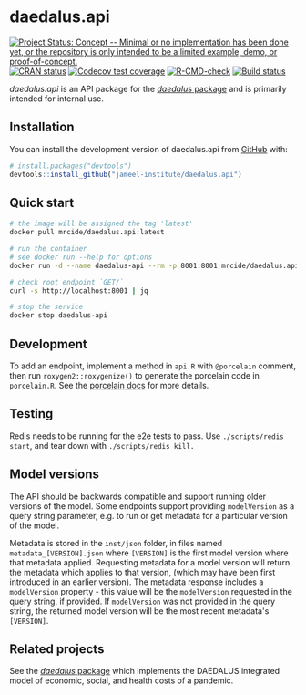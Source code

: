# daedalus.api

<!-- badges: start -->

[![Project Status: Concept -- Minimal or no implementation has been done yet, or the repository is only intended to be a limited example, demo, or proof-of-concept.](https://www.repostatus.org/badges/latest/concept.svg)](https://www.repostatus.org/#concept) [![CRAN status](https://www.r-pkg.org/badges/version/daedalus.api)](https://CRAN.R-project.org/package=daedalus.api) [![Codecov test coverage](https://codecov.io/gh/jameel-institute/daedalus.api/branch/main/graph/badge.svg)](https://app.codecov.io/gh/jameel-institute/daedalus.api?branch=main) [![R-CMD-check](https://github.com/jameel-institute/daedalus.api/actions/workflows/R-CMD-check.yaml/badge.svg)](https://github.com/jameel-institute/daedalus.api/actions/workflows/R-CMD-check.yaml) [![Build status](https://badge.buildkite.com/2fe5d34f1b4c4681b4e0e8d464f4fdaf44358fc48325b92580.svg)](https://buildkite.com/mrc-ide/daedalus-dot-api)

<!-- badges: end -->

_daedalus.api_ is an API package for the [_daedalus_ package](https://github.com/jameel-institute/daedalus) and is primarily intended for internal use.

## Installation

You can install the development version of daedalus.api from [GitHub](https://github.com/) with:

``` r
# install.packages("devtools")
devtools::install_github("jameel-institute/daedalus.api")
```

## Quick start

```sh
# the image will be assigned the tag 'latest'
docker pull mrcide/daedalus.api:latest

# run the container
# see docker run --help for options
docker run -d --name daedalus-api --rm -p 8001:8001 mrcide/daedalus.api:latest

# check root endpoint `GET/`
curl -s http://localhost:8001 | jq

# stop the service
docker stop daedalus-api
```

## Development

To add an endpoint, implement a method in `api.R` with `@porcelain` comment, then run `roxygen2::roxygenize()` to generate the porcelain code
in `porcelain.R`. See the [porcelain docs](https://reside-ic.github.io/porcelain/articles/roxygen.html) for more details.

## Testing

Redis needs to be running for the e2e tests to pass. Use `./scripts/redis start`, and tear down with `./scripts/redis kill.`

## Model versions

The API should be backwards compatible and support running older versions of the model. 
Some endpoints support providing `modelVersion` as a query string parameter, e.g. to run or get metadata for a particular version of the model. 

Metadata is stored in the `inst/json` folder, in files named `metadata_[VERSION].json` where `[VERSION]` is the first model version where
that metadata applied. Requesting metadata for a model version will return the metadata which applies to that version, (which may have been 
first introduced in an earlier version). The metadata response includes a `modelVersion` property - this value will be the `modelVersion`
requested in the query string, if provided. If `modelVersion` was not provided in the query string, the returned 
model version will be the most recent metadata's `[VERSION]`. 

## Related projects

See the [_daedalus_ package](https://github.com/jameel-institute/daedalus) which implements the DAEDALUS integrated model of economic, social, and health costs of a pandemic.
